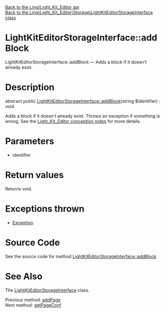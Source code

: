 [Back to the Ling/Light_Kit_Editor api](https://github.com/lingtalfi/Light_Kit_Editor/blob/master/doc/api/Ling/Light_Kit_Editor.md)<br>
[Back to the Ling\Light_Kit_Editor\Storage\LightKitEditorStorageInterface class](https://github.com/lingtalfi/Light_Kit_Editor/blob/master/doc/api/Ling/Light_Kit_Editor/Storage/LightKitEditorStorageInterface.md)


LightKitEditorStorageInterface::addBlock
================



LightKitEditorStorageInterface::addBlock — Adds a block if it doesn't already exist.




Description
================


abstract public [LightKitEditorStorageInterface::addBlock](https://github.com/lingtalfi/Light_Kit_Editor/blob/master/doc/api/Ling/Light_Kit_Editor/Storage/LightKitEditorStorageInterface/addBlock.md)(string $identifier) : void




Adds a block if it doesn't already exist.
Throws an exception if something is wrong.
See the [Light_Kit_Editor conception notes](https://github.com/lingtalfi/Light_Kit_Editor/blob/master/doc/pages/conception-notes.md) for more details.




Parameters
================


- identifier

    


Return values
================

Returns void.


Exceptions thrown
================

- [Exception](http://php.net/manual/en/class.exception.php).&nbsp;







Source Code
===========
See the source code for method [LightKitEditorStorageInterface::addBlock](https://github.com/lingtalfi/Light_Kit_Editor/blob/master/Storage/LightKitEditorStorageInterface.php#L36-L36)


See Also
================

The [LightKitEditorStorageInterface](https://github.com/lingtalfi/Light_Kit_Editor/blob/master/doc/api/Ling/Light_Kit_Editor/Storage/LightKitEditorStorageInterface.md) class.

Previous method: [addPage](https://github.com/lingtalfi/Light_Kit_Editor/blob/master/doc/api/Ling/Light_Kit_Editor/Storage/LightKitEditorStorageInterface/addPage.md)<br>Next method: [getPageConf](https://github.com/lingtalfi/Light_Kit_Editor/blob/master/doc/api/Ling/Light_Kit_Editor/Storage/LightKitEditorStorageInterface/getPageConf.md)<br>

